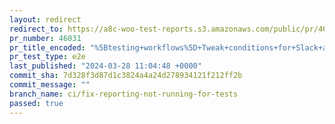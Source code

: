 ```yaml
---
layout: redirect
redirect_to: https://a8c-woo-test-reports.s3.amazonaws.com/public/pr/46031/e2e/index.html
pr_number: 46031
pr_title_encoded: "%5Btesting+workflows%5D+Tweak+conditions+for+Slack+alerts+and+reports+publishing+jobs"
pr_test_type: e2e
last_published: "2024-03-28 11:04:48 +0000"
commit_sha: 7d328f3d87d1c3824a4a24d278934121f212ff2b
commit_message: ""
branch_name: ci/fix-reporting-not-running-for-tests
passed: true
---
```

